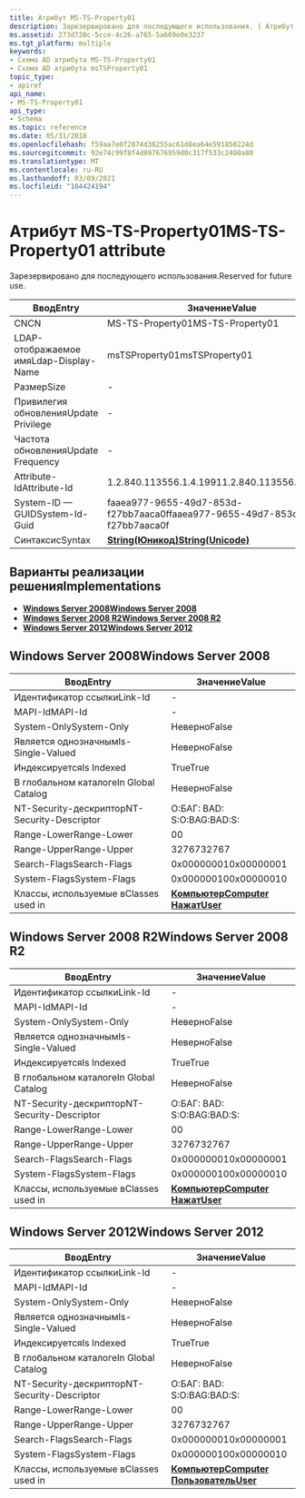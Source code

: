 ```yaml
---
title: Атрибут MS-TS-Property01
description: Зарезервировано для последующего использования. | Атрибут MS-TS-Property01
ms.assetid: 273d720c-5cce-4c26-a765-5a669e0e3237
ms.tgt_platform: multiple
keywords:
- Схема AD атрибута MS-TS-Property01
- Схема AD атрибута msTSProperty01
topic_type:
- apiref
api_name:
- MS-TS-Property01
api_type:
- Schema
ms.topic: reference
ms.date: 05/31/2018
ms.openlocfilehash: f59aa7e0f2874d38255ac61d8ea64e591850224d
ms.sourcegitcommit: 92e74c99f8f4d097676959d0c317f533c2400a80
ms.translationtype: MT
ms.contentlocale: ru-RU
ms.lasthandoff: 03/09/2021
ms.locfileid: "104424194"
---
```

# <a name="ms-ts-property01-attribute"></a><span data-ttu-id="f150e-106">Атрибут MS-TS-Property01</span><span class="sxs-lookup"><span data-stu-id="f150e-106">MS-TS-Property01 attribute</span></span>

<span data-ttu-id="f150e-107">Зарезервировано для последующего использования.</span><span class="sxs-lookup"><span data-stu-id="f150e-107">Reserved for future use.</span></span>



| <span data-ttu-id="f150e-108">Ввод</span><span class="sxs-lookup"><span data-stu-id="f150e-108">Entry</span></span> | <span data-ttu-id="f150e-109">Значение</span><span class="sxs-lookup"><span data-stu-id="f150e-109">Value</span></span> |
|-------------------|---------------------------------------------|
| <span data-ttu-id="f150e-110">CN</span><span class="sxs-lookup"><span data-stu-id="f150e-110">CN</span></span>                | <span data-ttu-id="f150e-111">MS-TS-Property01</span><span class="sxs-lookup"><span data-stu-id="f150e-111">MS-TS-Property01</span></span>                            |
| <span data-ttu-id="f150e-112">LDAP-отображаемое имя</span><span class="sxs-lookup"><span data-stu-id="f150e-112">Ldap-Display-Name</span></span> | <span data-ttu-id="f150e-113">msTSProperty01</span><span class="sxs-lookup"><span data-stu-id="f150e-113">msTSProperty01</span></span>                              |
| <span data-ttu-id="f150e-114">Размер</span><span class="sxs-lookup"><span data-stu-id="f150e-114">Size</span></span>              | \-                                          |
| <span data-ttu-id="f150e-115">Привилегия обновления</span><span class="sxs-lookup"><span data-stu-id="f150e-115">Update Privilege</span></span>  | \-                                          |
| <span data-ttu-id="f150e-116">Частота обновления</span><span class="sxs-lookup"><span data-stu-id="f150e-116">Update Frequency</span></span>  | \-                                          |
| <span data-ttu-id="f150e-117">Attribute-Id</span><span class="sxs-lookup"><span data-stu-id="f150e-117">Attribute-Id</span></span>      | <span data-ttu-id="f150e-118">1.2.840.113556.1.4.1991</span><span class="sxs-lookup"><span data-stu-id="f150e-118">1.2.840.113556.1.4.1991</span></span>                     |
| <span data-ttu-id="f150e-119">System-ID — GUID</span><span class="sxs-lookup"><span data-stu-id="f150e-119">System-Id-Guid</span></span>    | <span data-ttu-id="f150e-120">faaea977-9655-49d7-853d-f27bb7aaca0f</span><span class="sxs-lookup"><span data-stu-id="f150e-120">faaea977-9655-49d7-853d-f27bb7aaca0f</span></span>        |
| <span data-ttu-id="f150e-121">Синтаксис</span><span class="sxs-lookup"><span data-stu-id="f150e-121">Syntax</span></span>            | [<span data-ttu-id="f150e-122">**String(Юникод)**</span><span class="sxs-lookup"><span data-stu-id="f150e-122">**String(Unicode)**</span></span>](s-string-unicode.md) |



## <a name="implementations"></a><span data-ttu-id="f150e-123">Варианты реализации решения</span><span class="sxs-lookup"><span data-stu-id="f150e-123">Implementations</span></span>

-   [<span data-ttu-id="f150e-124">**Windows Server 2008**</span><span class="sxs-lookup"><span data-stu-id="f150e-124">**Windows Server 2008**</span></span>](#windows-server-2008)
-   [<span data-ttu-id="f150e-125">**Windows Server 2008 R2**</span><span class="sxs-lookup"><span data-stu-id="f150e-125">**Windows Server 2008 R2**</span></span>](#windows-server-2008-r2)
-   [<span data-ttu-id="f150e-126">**Windows Server 2012**</span><span class="sxs-lookup"><span data-stu-id="f150e-126">**Windows Server 2012**</span></span>](#windows-server-2012)

## <a name="windows-server-2008"></a><span data-ttu-id="f150e-127">Windows Server 2008</span><span class="sxs-lookup"><span data-stu-id="f150e-127">Windows Server 2008</span></span>



| <span data-ttu-id="f150e-128">Ввод</span><span class="sxs-lookup"><span data-stu-id="f150e-128">Entry</span></span> | <span data-ttu-id="f150e-129">Значение</span><span class="sxs-lookup"><span data-stu-id="f150e-129">Value</span></span> |
|------------------------|-----------------------------------------------------------------------------|
| <span data-ttu-id="f150e-130">Идентификатор ссылки</span><span class="sxs-lookup"><span data-stu-id="f150e-130">Link-Id</span></span>                | \-                                                                          |
| <span data-ttu-id="f150e-131">MAPI-Id</span><span class="sxs-lookup"><span data-stu-id="f150e-131">MAPI-Id</span></span>                | \-                                                                          |
| <span data-ttu-id="f150e-132">System-Only</span><span class="sxs-lookup"><span data-stu-id="f150e-132">System-Only</span></span>            | <span data-ttu-id="f150e-133">Неверно</span><span class="sxs-lookup"><span data-stu-id="f150e-133">False</span></span>                                                                       |
| <span data-ttu-id="f150e-134">Является однозначным</span><span class="sxs-lookup"><span data-stu-id="f150e-134">Is-Single-Valued</span></span>       | <span data-ttu-id="f150e-135">Неверно</span><span class="sxs-lookup"><span data-stu-id="f150e-135">False</span></span>                                                                       |
| <span data-ttu-id="f150e-136">Индексируется</span><span class="sxs-lookup"><span data-stu-id="f150e-136">Is Indexed</span></span>             | <span data-ttu-id="f150e-137">True</span><span class="sxs-lookup"><span data-stu-id="f150e-137">True</span></span>                                                                        |
| <span data-ttu-id="f150e-138">В глобальном каталоге</span><span class="sxs-lookup"><span data-stu-id="f150e-138">In Global Catalog</span></span>      | <span data-ttu-id="f150e-139">Неверно</span><span class="sxs-lookup"><span data-stu-id="f150e-139">False</span></span>                                                                       |
| <span data-ttu-id="f150e-140">NT-Security-дескриптор</span><span class="sxs-lookup"><span data-stu-id="f150e-140">NT-Security-Descriptor</span></span> | <span data-ttu-id="f150e-141">О:БАГ: BAD: S:</span><span class="sxs-lookup"><span data-stu-id="f150e-141">O:BAG:BAD:S:</span></span>                                                                |
| <span data-ttu-id="f150e-142">Range-Lower</span><span class="sxs-lookup"><span data-stu-id="f150e-142">Range-Lower</span></span>            | <span data-ttu-id="f150e-143">0</span><span class="sxs-lookup"><span data-stu-id="f150e-143">0</span></span>                                                                           |
| <span data-ttu-id="f150e-144">Range-Upper</span><span class="sxs-lookup"><span data-stu-id="f150e-144">Range-Upper</span></span>            | <span data-ttu-id="f150e-145">32767</span><span class="sxs-lookup"><span data-stu-id="f150e-145">32767</span></span>                                                                       |
| <span data-ttu-id="f150e-146">Search-Flags</span><span class="sxs-lookup"><span data-stu-id="f150e-146">Search-Flags</span></span>           | <span data-ttu-id="f150e-147">0x00000001</span><span class="sxs-lookup"><span data-stu-id="f150e-147">0x00000001</span></span>                                                                  |
| <span data-ttu-id="f150e-148">System-Flags</span><span class="sxs-lookup"><span data-stu-id="f150e-148">System-Flags</span></span>           | <span data-ttu-id="f150e-149">0x00000010</span><span class="sxs-lookup"><span data-stu-id="f150e-149">0x00000010</span></span>                                                                  |
| <span data-ttu-id="f150e-150">Классы, используемые в</span><span class="sxs-lookup"><span data-stu-id="f150e-150">Classes used in</span></span>        | [<span data-ttu-id="f150e-151">**Компьютер**</span><span class="sxs-lookup"><span data-stu-id="f150e-151">**Computer**</span></span>](c-computer.md)<br/> [<span data-ttu-id="f150e-152">**Нажат**</span><span class="sxs-lookup"><span data-stu-id="f150e-152">**User**</span></span>](c-user.md)<br/> |



## <a name="windows-server-2008-r2"></a><span data-ttu-id="f150e-153">Windows Server 2008 R2</span><span class="sxs-lookup"><span data-stu-id="f150e-153">Windows Server 2008 R2</span></span>



| <span data-ttu-id="f150e-154">Ввод</span><span class="sxs-lookup"><span data-stu-id="f150e-154">Entry</span></span> | <span data-ttu-id="f150e-155">Значение</span><span class="sxs-lookup"><span data-stu-id="f150e-155">Value</span></span> |
|------------------------|-----------------------------------------------------------------------------|
| <span data-ttu-id="f150e-156">Идентификатор ссылки</span><span class="sxs-lookup"><span data-stu-id="f150e-156">Link-Id</span></span>                | \-                                                                          |
| <span data-ttu-id="f150e-157">MAPI-Id</span><span class="sxs-lookup"><span data-stu-id="f150e-157">MAPI-Id</span></span>                | \-                                                                          |
| <span data-ttu-id="f150e-158">System-Only</span><span class="sxs-lookup"><span data-stu-id="f150e-158">System-Only</span></span>            | <span data-ttu-id="f150e-159">Неверно</span><span class="sxs-lookup"><span data-stu-id="f150e-159">False</span></span>                                                                       |
| <span data-ttu-id="f150e-160">Является однозначным</span><span class="sxs-lookup"><span data-stu-id="f150e-160">Is-Single-Valued</span></span>       | <span data-ttu-id="f150e-161">Неверно</span><span class="sxs-lookup"><span data-stu-id="f150e-161">False</span></span>                                                                       |
| <span data-ttu-id="f150e-162">Индексируется</span><span class="sxs-lookup"><span data-stu-id="f150e-162">Is Indexed</span></span>             | <span data-ttu-id="f150e-163">True</span><span class="sxs-lookup"><span data-stu-id="f150e-163">True</span></span>                                                                        |
| <span data-ttu-id="f150e-164">В глобальном каталоге</span><span class="sxs-lookup"><span data-stu-id="f150e-164">In Global Catalog</span></span>      | <span data-ttu-id="f150e-165">Неверно</span><span class="sxs-lookup"><span data-stu-id="f150e-165">False</span></span>                                                                       |
| <span data-ttu-id="f150e-166">NT-Security-дескриптор</span><span class="sxs-lookup"><span data-stu-id="f150e-166">NT-Security-Descriptor</span></span> | <span data-ttu-id="f150e-167">О:БАГ: BAD: S:</span><span class="sxs-lookup"><span data-stu-id="f150e-167">O:BAG:BAD:S:</span></span>                                                                |
| <span data-ttu-id="f150e-168">Range-Lower</span><span class="sxs-lookup"><span data-stu-id="f150e-168">Range-Lower</span></span>            | <span data-ttu-id="f150e-169">0</span><span class="sxs-lookup"><span data-stu-id="f150e-169">0</span></span>                                                                           |
| <span data-ttu-id="f150e-170">Range-Upper</span><span class="sxs-lookup"><span data-stu-id="f150e-170">Range-Upper</span></span>            | <span data-ttu-id="f150e-171">32767</span><span class="sxs-lookup"><span data-stu-id="f150e-171">32767</span></span>                                                                       |
| <span data-ttu-id="f150e-172">Search-Flags</span><span class="sxs-lookup"><span data-stu-id="f150e-172">Search-Flags</span></span>           | <span data-ttu-id="f150e-173">0x00000001</span><span class="sxs-lookup"><span data-stu-id="f150e-173">0x00000001</span></span>                                                                  |
| <span data-ttu-id="f150e-174">System-Flags</span><span class="sxs-lookup"><span data-stu-id="f150e-174">System-Flags</span></span>           | <span data-ttu-id="f150e-175">0x00000010</span><span class="sxs-lookup"><span data-stu-id="f150e-175">0x00000010</span></span>                                                                  |
| <span data-ttu-id="f150e-176">Классы, используемые в</span><span class="sxs-lookup"><span data-stu-id="f150e-176">Classes used in</span></span>        | [<span data-ttu-id="f150e-177">**Компьютер**</span><span class="sxs-lookup"><span data-stu-id="f150e-177">**Computer**</span></span>](c-computer.md)<br/> [<span data-ttu-id="f150e-178">**Нажат**</span><span class="sxs-lookup"><span data-stu-id="f150e-178">**User**</span></span>](c-user.md)<br/> |



## <a name="windows-server-2012"></a><span data-ttu-id="f150e-179">Windows Server 2012</span><span class="sxs-lookup"><span data-stu-id="f150e-179">Windows Server 2012</span></span>



| <span data-ttu-id="f150e-180">Ввод</span><span class="sxs-lookup"><span data-stu-id="f150e-180">Entry</span></span> | <span data-ttu-id="f150e-181">Значение</span><span class="sxs-lookup"><span data-stu-id="f150e-181">Value</span></span> |
|------------------------|-----------------------------------------------------------------------------|
| <span data-ttu-id="f150e-182">Идентификатор ссылки</span><span class="sxs-lookup"><span data-stu-id="f150e-182">Link-Id</span></span>                | \-                                                                          |
| <span data-ttu-id="f150e-183">MAPI-Id</span><span class="sxs-lookup"><span data-stu-id="f150e-183">MAPI-Id</span></span>                | \-                                                                          |
| <span data-ttu-id="f150e-184">System-Only</span><span class="sxs-lookup"><span data-stu-id="f150e-184">System-Only</span></span>            | <span data-ttu-id="f150e-185">Неверно</span><span class="sxs-lookup"><span data-stu-id="f150e-185">False</span></span>                                                                       |
| <span data-ttu-id="f150e-186">Является однозначным</span><span class="sxs-lookup"><span data-stu-id="f150e-186">Is-Single-Valued</span></span>       | <span data-ttu-id="f150e-187">Неверно</span><span class="sxs-lookup"><span data-stu-id="f150e-187">False</span></span>                                                                       |
| <span data-ttu-id="f150e-188">Индексируется</span><span class="sxs-lookup"><span data-stu-id="f150e-188">Is Indexed</span></span>             | <span data-ttu-id="f150e-189">True</span><span class="sxs-lookup"><span data-stu-id="f150e-189">True</span></span>                                                                        |
| <span data-ttu-id="f150e-190">В глобальном каталоге</span><span class="sxs-lookup"><span data-stu-id="f150e-190">In Global Catalog</span></span>      | <span data-ttu-id="f150e-191">Неверно</span><span class="sxs-lookup"><span data-stu-id="f150e-191">False</span></span>                                                                       |
| <span data-ttu-id="f150e-192">NT-Security-дескриптор</span><span class="sxs-lookup"><span data-stu-id="f150e-192">NT-Security-Descriptor</span></span> | <span data-ttu-id="f150e-193">О:БАГ: BAD: S:</span><span class="sxs-lookup"><span data-stu-id="f150e-193">O:BAG:BAD:S:</span></span>                                                                |
| <span data-ttu-id="f150e-194">Range-Lower</span><span class="sxs-lookup"><span data-stu-id="f150e-194">Range-Lower</span></span>            | <span data-ttu-id="f150e-195">0</span><span class="sxs-lookup"><span data-stu-id="f150e-195">0</span></span>                                                                           |
| <span data-ttu-id="f150e-196">Range-Upper</span><span class="sxs-lookup"><span data-stu-id="f150e-196">Range-Upper</span></span>            | <span data-ttu-id="f150e-197">32767</span><span class="sxs-lookup"><span data-stu-id="f150e-197">32767</span></span>                                                                       |
| <span data-ttu-id="f150e-198">Search-Flags</span><span class="sxs-lookup"><span data-stu-id="f150e-198">Search-Flags</span></span>           | <span data-ttu-id="f150e-199">0x00000001</span><span class="sxs-lookup"><span data-stu-id="f150e-199">0x00000001</span></span>                                                                  |
| <span data-ttu-id="f150e-200">System-Flags</span><span class="sxs-lookup"><span data-stu-id="f150e-200">System-Flags</span></span>           | <span data-ttu-id="f150e-201">0x00000010</span><span class="sxs-lookup"><span data-stu-id="f150e-201">0x00000010</span></span>                                                                  |
| <span data-ttu-id="f150e-202">Классы, используемые в</span><span class="sxs-lookup"><span data-stu-id="f150e-202">Classes used in</span></span>        | [<span data-ttu-id="f150e-203">**Компьютер**</span><span class="sxs-lookup"><span data-stu-id="f150e-203">**Computer**</span></span>](c-computer.md)<br/> [<span data-ttu-id="f150e-204">**Пользователь**</span><span class="sxs-lookup"><span data-stu-id="f150e-204">**User**</span></span>](c-user.md)<br/> |



 

 





